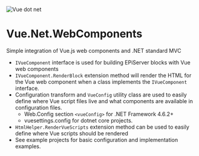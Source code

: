 ![Vue dot net](https://raw.githubusercontent.com/wpatter6/vue-dotnet/master/vue-dotnet-icon.png)

# Vue.Net.WebComponents

Simple integration of Vue.js web components and .NET standard MVC

- `IVueComponent` interface is used for building EPiServer blocks with Vue web components
- `IVueComponent.RenderBlock` extension method will render the HTML for the Vue web component when a class implements the `IVueComponent` interface.
- Configuration transform and `VueConfig` utility class are used to easily define where Vue script files live and what components are available in configuration files.
	- Web.Config section `<vueConfig>` for .NET Framework 4.6.2+
	- vuesettings.config for dotnet core projects.
- `HtmlHelper.RenderVueScripts` extension method can be used to easily define where Vue scripts should be rendered
- See example projects for basic configuration and implementation examples.
